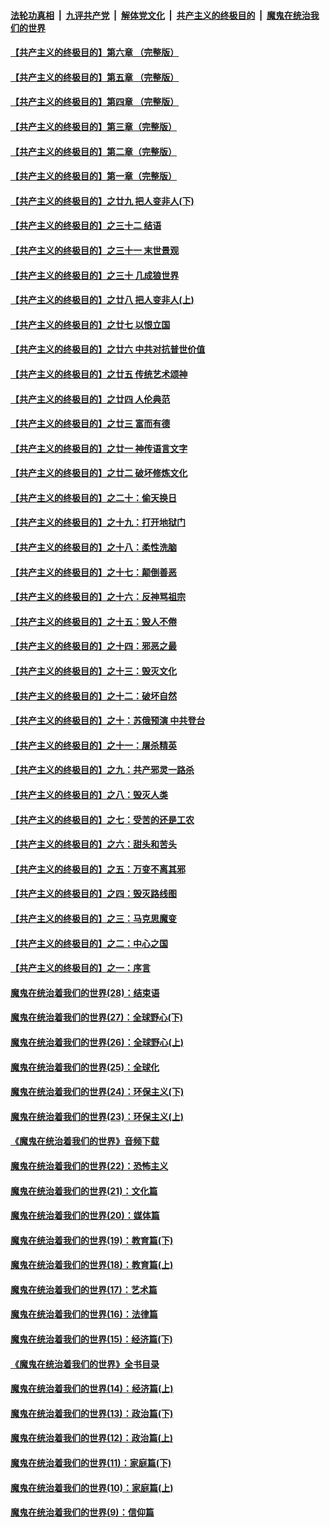 ####  [法轮功真相](../../../../basic/blob/master/README.md?t=01081939) &nbsp;|&nbsp; [九评共产党](../../../../9ping.md/blob/master/README.md?t=01081939) &nbsp;|&nbsp; [解体党文化](../../../../jtdwh.md/blob/master/README.md?t=01081939)  &nbsp;|&nbsp; [共产主义的终极目的](../../../../gczydzjmd.md/blob/master/README.md?t=01081939) &nbsp;|&nbsp; [魔鬼在统治我们的世界](../../../../mgztzwmdsj.md/blob/master/README.md?t=01081939) 

#### [【共产主义的终极目的】第六章 （完整版）](../pages/nsc422/n11428913.md?t=01081939) 

#### [【共产主义的终极目的】第五章 （完整版）](../pages/nsc422/n11428912.md?t=01081939) 

#### [【共产主义的终极目的】第四章 （完整版）](../pages/nsc422/n11428907.md?t=01081939) 

#### [【共产主义的终极目的】第三章（完整版）](../pages/nsc422/n11428848.md?t=01081939) 

#### [【共产主义的终极目的】第二章（完整版）](../pages/nsc422/n11428831.md?t=01081939) 

#### [【共产主义的终极目的】第一章（完整版）](../pages/nsc422/n11417651.md?t=01081939) 

#### [【共产主义的终极目的】之廿九 把人变非人(下)](../pages/nsc422/n11344140.md?t=01081939) 

#### [【共产主义的终极目的】之三十二 结语](../pages/nsc422/n11360535.md?t=01081939) 

#### [【共产主义的终极目的】之三十一 末世景观](../pages/nsc422/n11351129.md?t=01081939) 

#### [【共产主义的终极目的】之三十 几成狼世界](../pages/nsc422/n11348280.md?t=01081939) 

#### [【共产主义的终极目的】之廿八 把人变非人(上)](../pages/nsc422/n11340492.md?t=01081939) 

#### [【共产主义的终极目的】之廿七 以恨立国](../pages/nsc422/n11336944.md?t=01081939) 

#### [【共产主义的终极目的】之廿六 中共对抗普世价值](../pages/nsc422/n11324785.md?t=01081939) 

#### [【共产主义的终极目的】之廿五 传统艺术颂神](../pages/nsc422/n11296396.md?t=01081939) 

#### [【共产主义的终极目的】之廿四 人伦典范](../pages/nsc422/n11296397.md?t=01081939) 

#### [【共产主义的终极目的】之廿三 富而有德](../pages/nsc422/n11283598.md?t=01081939) 

#### [【共产主义的终极目的】之廿一 神传语言文字](../pages/nsc422/n11263265.md?t=01081939) 

#### [【共产主义的终极目的】之廿二 破坏修炼文化](../pages/nsc422/n11245728.md?t=01081939) 

#### [【共产主义的终极目的】之二十：偷天换日](../pages/nsc422/n11238846.md?t=01081939) 

#### [【共产主义的终极目的】之十九：打开地狱门](../pages/nsc422/n11206376.md?t=01081939) 

#### [【共产主义的终极目的】之十八：柔性洗脑](../pages/nsc422/n11199994.md?t=01081939) 

#### [【共产主义的终极目的】之十七：颠倒善恶](../pages/nsc422/n11179782.md?t=01081939) 

#### [【共产主义的终极目的】之十六：反神骂祖宗](../pages/nsc422/n11166798.md?t=01081939) 

#### [【共产主义的终极目的】之十五：毁人不倦](../pages/nsc422/n11166792.md?t=01081939) 

#### [【共产主义的终极目的】之十四：邪恶之最](../pages/nsc422/n11150249.md?t=01081939) 

#### [【共产主义的终极目的】之十三：毁灭文化](../pages/nsc422/n11135227.md?t=01081939) 

#### [【共产主义的终极目的】之十二：破坏自然](../pages/nsc422/n11135214.md?t=01081939) 

#### [【共产主义的终极目的】之十：苏俄预演 中共登台](../pages/nsc422/n11118424.md?t=01081939) 

#### [【共产主义的终极目的】之十一：屠杀精英](../pages/nsc422/n11118442.md?t=01081939) 

#### [【共产主义的终极目的】之九：共产邪灵一路杀](../pages/nsc422/n11114139.md?t=01081939) 

#### [【共产主义的终极目的】之八：毁灭人类](../pages/nsc422/n11108503.md?t=01081939) 

#### [【共产主义的终极目的】之七：受苦的还是工农](../pages/nsc422/n11101809.md?t=01081939) 

#### [【共产主义的终极目的】之六：甜头和苦头](../pages/nsc422/n11096971.md?t=01081939) 

#### [【共产主义的终极目的】之五：万变不离其邪](../pages/nsc422/n11091285.md?t=01081939) 

#### [【共产主义的终极目的】之四：毁灭路线图](../pages/nsc422/n11086284.md?t=01081939) 

#### [【共产主义的终极目的】之三：马克思魔变](../pages/nsc422/n11061941.md?t=01081939) 

#### [【共产主义的终极目的】之二：中心之国](../pages/nsc422/n11047728.md?t=01081939) 

#### [【共产主义的终极目的】之一：序言](../pages/nsc422/n11086077.md?t=01081939) 

#### [魔鬼在统治着我们的世界(28)：结束语](../pages/nsc422/n10936246.md?t=01081939) 

#### [魔鬼在统治着我们的世界(27)：全球野心(下)](../pages/nsc422/n10928319.md?t=01081939) 

#### [魔鬼在统治着我们的世界(26)：全球野心(上)](../pages/nsc422/n10900318.md?t=01081939) 

#### [魔鬼在统治着我们的世界(25)：全球化](../pages/nsc422/n10788205.md?t=01081939) 

#### [魔鬼在统治着我们的世界(24)：环保主义(下)](../pages/nsc422/n10695307.md?t=01081939) 

#### [魔鬼在统治着我们的世界(23)：环保主义(上)](../pages/nsc422/n10688613.md?t=01081939) 

#### [《魔鬼在统治着我们的世界》音频下载](../pages/nsc422/n10635553.md?t=01081939) 

#### [魔鬼在统治着我们的世界(22)：恐怖主义](../pages/nsc422/n10614727.md?t=01081939) 

#### [魔鬼在统治着我们的世界(21)：文化篇](../pages/nsc422/n10597706.md?t=01081939) 

#### [魔鬼在统治着我们的世界(20)：媒体篇](../pages/nsc422/n10586579.md?t=01081939) 

#### [魔鬼在统治着我们的世界(19)：教育篇(下)](../pages/nsc422/n10564808.md?t=01081939) 

#### [魔鬼在统治着我们的世界(18)：教育篇(上)](../pages/nsc422/n10526970.md?t=01081939) 

#### [魔鬼在统治着我们的世界(17)：艺术篇](../pages/nsc422/n10499093.md?t=01081939) 

#### [魔鬼在统治着我们的世界(16)：法律篇](../pages/nsc422/n10485969.md?t=01081939) 

#### [魔鬼在统治着我们的世界(15)：经济篇(下)](../pages/nsc422/n10469975.md?t=01081939) 

#### [《魔鬼在统治着我们的世界》全书目录](../pages/nsc422/n10464261.md?t=01081939) 

#### [魔鬼在统治着我们的世界(14)：经济篇(上)](../pages/nsc422/n10457370.md?t=01081939) 

#### [魔鬼在统治着我们的世界(13)：政治篇(下)](../pages/nsc422/n10448270.md?t=01081939) 

#### [魔鬼在统治着我们的世界(12)：政治篇(上)](../pages/nsc422/n10444576.md?t=01081939) 

#### [魔鬼在统治着我们的世界(11)：家庭篇(下)](../pages/nsc422/n10440961.md?t=01081939) 

#### [魔鬼在统治着我们的世界(10)：家庭篇(上)](../pages/nsc422/n10435448.md?t=01081939) 

#### [魔鬼在统治着我们的世界(9)：信仰篇](../pages/nsc422/n10432159.md?t=01081939) 

